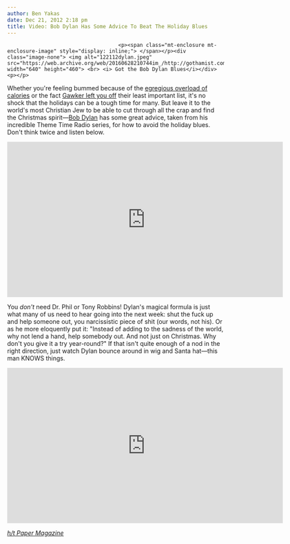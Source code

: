```yaml
---
author: Ben Yakas
date: Dec 21, 2012 2:18 pm
title: Video: Bob Dylan Has Some Advice To Beat The Holiday Blues
---
```


	
										<p><span class="mt-enclosure mt-enclosure-image" style="display: inline;"> </span></p><div class="image-none"> <img alt="122112dylan.jpeg" src="https://web.archive.org/web/20160628210744im_/http://gothamist.com/attachments/byakas/122112dylan.jpeg" width="640" height="460"> <br> <i> Got the Bob Dylan Blues</i></div> <p></p>

<p>Whether you&apos;re feeling bummed because of the <a href="https://web.archive.org/web/20160628210744/http://gothamist.com/2012/12/20/holiday_foods.php">egregious overload of calories</a> or the fact <a href="https://web.archive.org/web/20160628210744/http://gawker.com/5965621/the-50-least-important-writers-of-2012/gallery/1">Gawker left you off</a> their least important list, it&apos;s no shock that the holidays can be a tough time for many. But leave it to the world&apos;s most Christian Jew to be able to cut through all the crap and find the Christmas spirit&#x2014;<a href="https://web.archive.org/web/20160628210744/http://gothamist.com/tags/bobdylan">Bob Dylan</a> has some great advice, taken from his incredible Theme Time Radio series, for how to avoid the holiday blues. Don&apos;t think twice and listen below.</p>

<p><iframe width="640" height="360" src="https://web.archive.org/web/20160628210744if_/http://www.youtube.com/embed/fAOsIBsU0iw" frameborder="0" allowfullscreen></iframe></p>

<p>You <em>don&apos;t</em> need Dr. Phil or Tony Robbins! Dylan&apos;s magical formula is just what many of us need to hear going into the next week: shut the fuck up and help someone out, you narcissistic piece of shit (our words, not his). Or as he more eloquently put it: &quot;Instead of adding to the sadness of the world, why not lend a hand, help somebody out. And not just on Christmas. Why don&apos;t you give it a try year-round?&quot; If that isn&apos;t quite enough of a nod in the right direction, just watch Dylan bounce around in wig and Santa hat&#x2014;this man KNOWS things.</p>

<p><iframe width="640" height="360" src="https://web.archive.org/web/20160628210744if_/http://www.youtube.com/embed/a8qE6WQmNus" frameborder="0" allowfullscreen></iframe></p>

<p><em><a href="https://web.archive.org/web/20160628210744/https://twitter.com/papermagazine/status/281756493664092160">h/t Paper Magazine</a></em></p>					
										
									
				